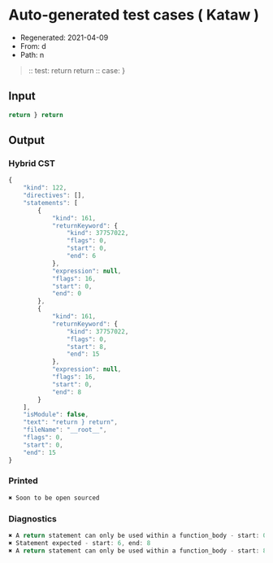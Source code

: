 # Auto-generated test cases ( Kataw )
- Regenerated: 2021-04-09
- From: d
- Path: n
> :: test: return return
> :: case: }
## Input

`````js
return } return
`````

## Output

### Hybrid CST

```javascript
{
    "kind": 122,
    "directives": [],
    "statements": [
        {
            "kind": 161,
            "returnKeyword": {
                "kind": 37757022,
                "flags": 0,
                "start": 0,
                "end": 6
            },
            "expression": null,
            "flags": 16,
            "start": 0,
            "end": 0
        },
        {
            "kind": 161,
            "returnKeyword": {
                "kind": 37757022,
                "flags": 0,
                "start": 8,
                "end": 15
            },
            "expression": null,
            "flags": 16,
            "start": 0,
            "end": 8
        }
    ],
    "isModule": false,
    "text": "return } return",
    "fileName": "__root__",
    "flags": 0,
    "start": 0,
    "end": 15
}
```

### Printed

```javascript
✖ Soon to be open sourced
```

### Diagnostics

```javascript
✖ A return statement can only be used within a function_body - start: 0, end: 6
✖ Statement expected - start: 6, end: 8
✖ A return statement can only be used within a function_body - start: 8, end: 15

```

